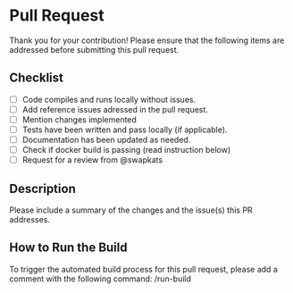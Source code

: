 # Pull Request

Thank you for your contribution! Please ensure that the following items are addressed before submitting this pull request.

## Checklist

- [ ] Code compiles and runs locally without issues.
- [ ] Add reference issues adressed in the pull request.
- [ ] Mention changes implemented
- [ ] Tests have been written and pass locally (if applicable).
- [ ] Documentation has been updated as needed.
- [ ] Check if docker build is passing (read instruction below) 
- [ ] Request for a review from @swapkats

## Description

Please include a summary of the changes and the issue(s) this PR addresses. 

## How to Run the Build

To trigger the automated build process for this pull request, please add a comment with the following command: /run-build